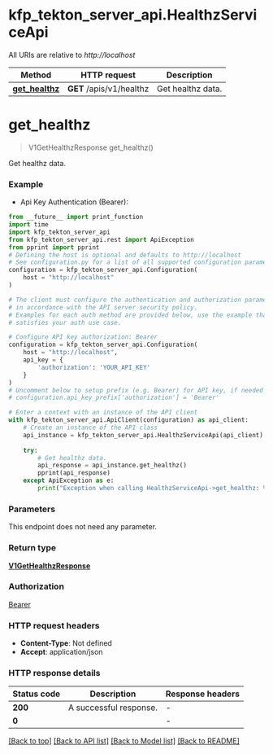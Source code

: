 # kfp_tekton_server_api.HealthzServiceApi

All URIs are relative to *http://localhost*

Method | HTTP request | Description
------------- | ------------- | -------------
[**get_healthz**](HealthzServiceApi.md#get_healthz) | **GET** /apis/v1/healthz | Get healthz data.


# **get_healthz**
> V1GetHealthzResponse get_healthz()

Get healthz data.

### Example

* Api Key Authentication (Bearer):
```python
from __future__ import print_function
import time
import kfp_tekton_server_api
from kfp_tekton_server_api.rest import ApiException
from pprint import pprint
# Defining the host is optional and defaults to http://localhost
# See configuration.py for a list of all supported configuration parameters.
configuration = kfp_tekton_server_api.Configuration(
    host = "http://localhost"
)

# The client must configure the authentication and authorization parameters
# in accordance with the API server security policy.
# Examples for each auth method are provided below, use the example that
# satisfies your auth use case.

# Configure API key authorization: Bearer
configuration = kfp_tekton_server_api.Configuration(
    host = "http://localhost",
    api_key = {
        'authorization': 'YOUR_API_KEY'
    }
)
# Uncomment below to setup prefix (e.g. Bearer) for API key, if needed
# configuration.api_key_prefix['authorization'] = 'Bearer'

# Enter a context with an instance of the API client
with kfp_tekton_server_api.ApiClient(configuration) as api_client:
    # Create an instance of the API class
    api_instance = kfp_tekton_server_api.HealthzServiceApi(api_client)
    
    try:
        # Get healthz data.
        api_response = api_instance.get_healthz()
        pprint(api_response)
    except ApiException as e:
        print("Exception when calling HealthzServiceApi->get_healthz: %s\n" % e)
```

### Parameters
This endpoint does not need any parameter.

### Return type

[**V1GetHealthzResponse**](V1GetHealthzResponse.md)

### Authorization

[Bearer](../README.md#Bearer)

### HTTP request headers

 - **Content-Type**: Not defined
 - **Accept**: application/json

### HTTP response details
| Status code | Description | Response headers |
|-------------|-------------|------------------|
**200** | A successful response. |  -  |
**0** |  |  -  |

[[Back to top]](#) [[Back to API list]](../README.md#documentation-for-api-endpoints) [[Back to Model list]](../README.md#documentation-for-models) [[Back to README]](../README.md)

